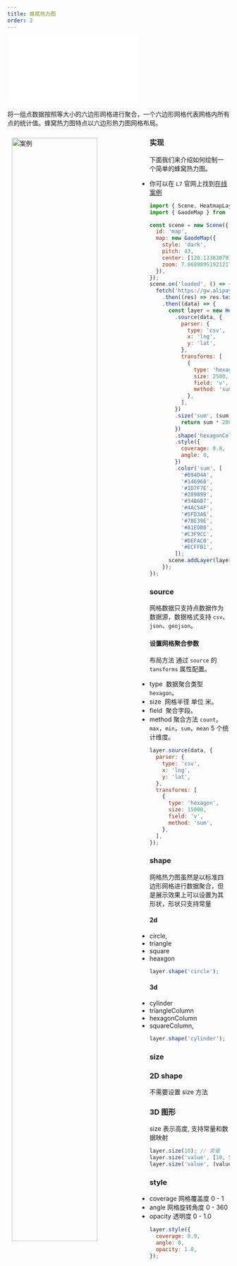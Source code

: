 ```yaml
---
title: 蜂窝热力图
order: 2
---
```


<embed src="@/docs/api/common/style.md"></embed>

将一组点数据按照等大小的六边形网格进行聚合，一个六边形网格代表网格内所有点的统计值。蜂窝热力图特点以六边形热力图网格布局。

<div>
  <div style="width:60%;float:left; margin: 10px;">
    <img  width="80%" alt="案例" src='https://gw.alipayobjects.com/mdn/antv_site/afts/img/A*SLcGSbvZoEwAAAAAAAAAAABkARQnAQ'>
  </div>
</div>

### 实现

下面我们来介绍如何绘制一个简单的蜂窝热力图。

- 你可以在 `L7` 官网上找到[在线案例](/examples/heatmap/hexagon/#china)

```javascript
import { Scene, HeatmapLayer } from '@antv/l7';
import { GaodeMap } from '@antv/l7-maps';

const scene = new Scene({
  id: 'map',
  map: new GaodeMap({
    style: 'dark',
    pitch: 43,
    center: [120.13383079335335, 29.651873105004427],
    zoom: 7.068989519212174,
  }),
});
scene.on('loaded', () => {
  fetch('https://gw.alipayobjects.com/os/basement_prod/a1a8158d-6fe3-424b-8e50-694ccf61c4d7.csv')
    .then((res) => res.text())
    .then((data) => {
      const layer = new HeatmapLayer({})
        .source(data, {
          parser: {
            type: 'csv',
            x: 'lng',
            y: 'lat',
          },
          transforms: [
            {
              type: 'hexagon',
              size: 2500,
              field: 'v',
              method: 'sum',
            },
          ],
        })
        .size('sum', (sum) => {
          return sum * 200;
        })
        .shape('hexagonColumn')
        .style({
          coverage: 0.8,
          angle: 0,
        })
        .color('sum', [
          '#094D4A',
          '#146968',
          '#1D7F7E',
          '#289899',
          '#34B6B7',
          '#4AC5AF',
          '#5FD3A6',
          '#7BE39E',
          '#A1EDB8',
          '#C3F9CC',
          '#DEFAC0',
          '#ECFFB1',
        ]);
      scene.addLayer(layer);
    });
});
```

### source

网格数据只支持点数据作为数据源，数据格式支持 `csv`、`json`、`geojson`。

#### 设置网格聚合参数

布局方法 通过 `source` 的 `tansforms` 属性配置。

- type  数据聚合类型 `hexagon`。
- size  网格半径 单位 米。
- field  聚合字段。
- method 聚合方法 `count`，`max`，`min`，`sum`，`mean` 5 个统计维度。

```javascript
layer.source(data, {
  parser: {
    type: 'csv',
    x: 'lng',
    y: 'lat',
  },
  transforms: [
    {
      type: 'hexagon',
      size: 15000,
      field: 'v',
      method: 'sum',
    },
  ],
});
```

### shape

网格热力图虽然是以标准四边形网格进行数据聚合，但是展示效果上可以设置为其形状，形状只支持常量

#### 2d

- circle,
- triangle
- square
- heaxgon

```javascript
layer.shape('circle');
```

#### 3d

- cylinder
- triangleColumn
- hexagonColumn
- squareColumn,

```javascript
layer.shape('cylinder');
```

### size

### 2D shape

不需要设置 size 方法

### 3D 图形

size 表示高度, 支持常量和数据映射

```javascript
layer.size(10); // 常量
layer.size('value', [10, 50]); // 根据value 字段映射大小
layer.size('value', (value) => {}); // 回调函数设置高度
```

### style

- coverage 网格覆盖度 0 - 1
- angle 网格旋转角度 0 - 360
- opacity 透明度 0 - 1.0

```javascript
layer.style({
  coverage: 0.9,
  angle: 0,
  opacity: 1.0,
});
```
